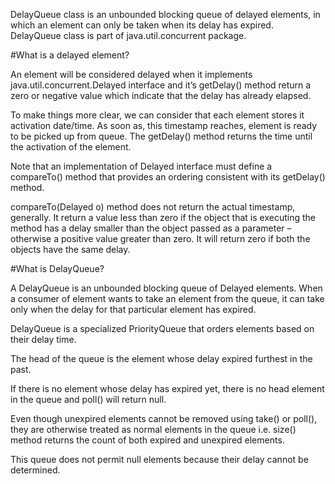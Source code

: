 DelayQueue class is an unbounded blocking queue of delayed elements, 
in which an element can only be taken when its delay has expired. DelayQueue class is part of 
java.util.concurrent package.

#What is a delayed element?

An element will be considered delayed when it implements java.util.concurrent.Delayed interface 
and it’s getDelay() method return a zero or negative value which indicate 
that the delay has already elapsed.

To make things more clear, we can consider that each element stores it activation date/time. 
As soon as, this timestamp reaches, element is ready to be picked up from queue. 
The getDelay() method returns the time until the activation of the element.

Note that an implementation of Delayed interface must define a compareTo() method that 
provides an ordering consistent with its getDelay() method.

compareTo(Delayed o) method does not return the actual timestamp, generally. 
It return a value less than zero if the object that is executing the method has a delay 
smaller than the object passed as a parameter – otherwise a positive value greater than zero. 
It will return zero if both the objects have the same delay.

#What is DelayQueue?

A DelayQueue is an unbounded blocking queue of Delayed elements.
When a consumer of element wants to take an element from the queue, 
it can take only when the delay for that particular element has expired.

DelayQueue is a specialized PriorityQueue that orders elements based on their delay time.

The head of the queue is the element whose delay expired furthest in the past.

If there is no element whose delay has expired yet, there is no head element in the queue 
and poll() will return null.

Even though unexpired elements cannot be removed using take() or poll(), 
they are otherwise treated as normal elements in the queue i.e. size() method returns 
the count of both expired and unexpired elements.

This queue does not permit null elements because their delay cannot be determined.
